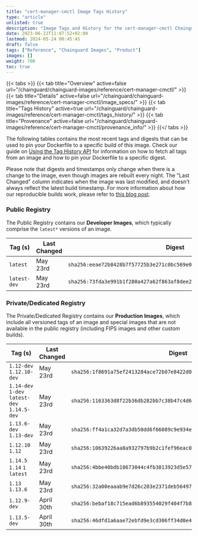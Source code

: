 ```yaml
---
title: "cert-manager-cmctl Image Tags History"
type: "article"
unlisted: true
description: "Image Tags and History for the cert-manager-cmctl Chainguard Image"
date: 2023-06-22T11:07:52+02:00
lastmod: 2024-05-24 00:45:45
draft: false
tags: ["Reference", "Chainguard Images", "Product"]
images: []
weight: 700
toc: true
---
```


{{< tabs >}}
{{< tab title="Overview" active=false url="/chainguard/chainguard-images/reference/cert-manager-cmctl/" >}}
{{< tab title="Details" active=false url="/chainguard/chainguard-images/reference/cert-manager-cmctl/image_specs/" >}}
{{< tab title="Tags History" active=true url="/chainguard/chainguard-images/reference/cert-manager-cmctl/tags_history/" >}}
{{< tab title="Provenance" active=false url="/chainguard/chainguard-images/reference/cert-manager-cmctl/provenance_info/" >}}
{{</ tabs >}}

The following tables contains the most recent tags and digests that can be used to pin your Dockerfile to a specific build of this image. Check our guide on [Using the Tag History API](/chainguard/chainguard-images/using-the-tag-history-api/) for information on how to fetch all tags from an image and how to pin your Dockerfile to a specific digest.

Please note that digests and timestamps only change when there is a change to the image, even though images are rebuilt every night. The "Last Changed" column indicates when the image was last modified, and doesn't always reflect the latest build timestamp. For more information about how our reproducible builds work, please refer to [this blog post](https://www.chainguard.dev/unchained/reproducing-chainguards-reproducible-image-builds).

### Public Registry
The Public Registry contains our **Developer Images**, which typically comprise the `latest*` versions of an image.

| Tag (s)       | Last Changed | Digest                                                                    |
|---------------|--------------|---------------------------------------------------------------------------|
|  `latest`     | May 23rd     | `sha256:eeae72b8428b7f57725b3e271c0bc569e0c5f1673f3428e94abd08ba09888ae4` |
|  `latest-dev` | May 23rd     | `sha256:73fda3e991b1f280a427a62f863af8dee259d1f8268316132b5d5c1b57711c96` |


### Private/Dedicated Registry
The Private/Dedicated Registry contains our **Production Images**, which include all versioned tags of an image and special images that are not available in the public registry (including FIPS images and other custom builds).

| Tag (s)                                       | Last Changed | Digest                                                                    |
|-----------------------------------------------|--------------|---------------------------------------------------------------------------|
|  `1.12-dev` `1.12.10-dev`                     | May 23rd     | `sha256:1f8691a75ef2413284ace72b07e8422d077a9d8c6dfa02e59c314e97a12dab51` |
|  `1.14-dev` `1-dev` `latest-dev` `1.14.5-dev` | May 23rd     | `sha256:1163363d8f22b36db282bb7c38b47c4d6af3a48b95ee7659d1377e3fc1226af7` |
|  `1.13.6-dev` `1.13-dev`                      | May 23rd     | `sha256:ff4a1ca32d7a3db50dd6f66089c9e934e36dc4f9ee2cc0b0c936031c888c34c1` |
|  `1.12.10` `1.12`                             | May 23rd     | `sha256:10639226aa8a932797b9b2c1fef96eac03606f0464537689992b4252b847f273` |
|  `1.14.5` `1.14` `1` `latest`                 | May 23rd     | `sha256:4bbe40bdb18673044c4fb3813923d5e57395f3b5c8ada3f8fc1bb70d5ed134a7` |
|  `1.13` `1.13.6`                              | May 23rd     | `sha256:32a00eaaab9e7d26c203e2371deb564974c14f700027b3dcff8c028bb15e1b4e` |
|  `1.12.9-dev`                                 | April 30th   | `sha256:bebaf18c715ead6b893554029f404f7b86104838a2bd2cadc978dae9d054f8cd` |
|  `1.13.5-dev`                                 | April 30th   | `sha256:46dfd1a6aae72ebfd9e3cd306ff34d0e48c722007f85bc13b5b2464110c0d516` |

